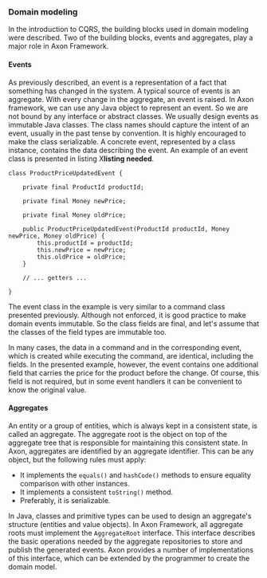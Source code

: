 ### Domain modeling

In the introduction to CQRS, the building blocks used in domain modeling were described. Two of the building blocks, events and aggregates, play a major role in Axon Framework.

#### Events

As previously described, an event is a representation of a fact that something has changed in the system. A typical source of events is an aggregate. With every change in the aggregate, an event is raised. In Axon framework, we can use any Java object to represent an event. So we are not bound by any interface or abstract classes. We usually design events as immutable Java classes. The class names should capture the intent of an event, usually in the past tense by convention. It is highly encouraged to make the class serializable. A concrete event, represented by a class instance, contains the data describing the event. An example of an event class is presented in listing X**listing needed**.

	class ProductPriceUpdatedEvent {
		
		private final ProductId productId;

		private final Money newPrice;

		private final Money oldPrice;

		public ProductPriceUpdatedEvent(ProductId productId, Money newPrice, Money oldPrice) {
			this.productId = productId;
			this.newPrice = newPrice;
			this.oldPrice = oldPrice;
		}

		// ... getters ...

	}

The event class in the example is very similar to a command class presented previously. Although not enforced, it is good practice to make domain events immutable. So the class fields are final, and let's assume that the classes of the field types are immutable too.

In many cases, the data in a command and in the corresponding event, which is created while executing the command, are identical, including the fields. In the presented example, however, the event contains one additional field that carries the price for the product before the change. Of course, this field is not required, but in some event handlers it can be convenient to know the original value.

#### Aggregates

An entity or a group of entities, which is always kept in a consistent state, is called an aggregate. The aggregate root is the object on top of the aggregate tree that is responsible for maintaining this consistent state. In Axon, aggregates are identified by an aggregate identifier. This can be any object, but the following rules must apply:

- It implements the `equals()` and `hashCode()` methods to ensure equality comparison with other instances.
- It implements a consistent `toString()` method.
- Preferably, it is serializable.

In Java, classes and primitive types can be used to design an aggregate's structure (entities and value objects). In Axon Framework, all aggregate roots must implement the `AggregateRoot` interface. This interface describes the basic operations needed by the aggregate repositories to store and publish the generated events. Axon provides a number of implementations of this interface, which can be extended by the programmer to create the domain model.





